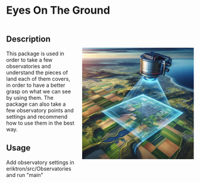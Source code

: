 # Eyes On The Ground

<div style="display: flex; align-items: center; justify-content: space-between;">
  <div>
    <h2>Description</h2>
    <p>This package is used in order to take a few observatories and understand the pieces of land each of them covers, in order to have a better grasp on what we can see by using them.
    The package can also take a few observatory points and settings and recommend how to use them in the best way.</p>
    <h2>Usage</h2>
    <p>Add observatory settings in eriktron/src/Observatories and run "main"</p>
  </div>
  <img src="/build/Eriktron_image.png" alt="Image of a camera scanning a piece of land" style="width: 300px; margin-left: 20px;">
</div>